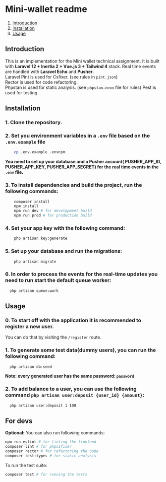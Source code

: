 # Mini-wallet readme

1. [Introduction](#introduction)
2. [Installation](#installation)
3. [Usage](#usage)

## Introduction

This is an implementation for the Mini wallet technical assignment.
It is built with **Laravel 12 + Inertia 2 + Vue.js 3 + Tailwind 4** stack. Real time events are handled with **Laravel Echo** and **Pusher**.   
Laravel Pint is used for Csfixer. (see rules in `pint.json`)  
Rector is used for code refactoring.   
Phpstan is used for static analysis. (see `phpstan.neon` file for rules)
Pest is used for testing.

## Installation

### 1. Clone the repository.
### 2. Set you environment variables in a `.env` file based on the `.env.example` file
```bash
    cp .env.example .envnpm
```
   **You need to set up your database and a Pusher account( PUSHER_APP_ID, PUSHER_APP_KEY, PUSHER_APP_SECRET) for the real time events in the `.env` file.**

### 3. To install dependencies and build the project, run the following commands:
```bash
    composer install
    npm install
    npm run dev # for development build
    npm run prod # for production build
```

### 4. Set your app key with the following command:
```bash
    php artisan key:generate
```
### 5. Set up your database and run the migrations:
```bash
    php artisan migrate
```

### 6. In order to process the events for the real-time updates you need to run start the default queue worker:
```bash
  php artisan queue:work
```

## Usage
### 0. To start off with the application it is recommended to register a new user.
You can do that by visiting the `/register` route.

### 1. To generate some test data(dummy users), you can run the following command:
```bash
  php artisan db:seed
```
**Note: every generated user has the same password: `password`**

### 2. To add balance to a user, you can use the following command `php artisan user:deposit {user_id} {amount}`:
```bash
  php artisan user:deposit 1 100
```


## For devs
**Optional:** You can also run following commands:
```bash
npm run eslint # for linting the frontend
composer lint # for phpcsfixer
composer rector # for refactoring the code
composer test:types # for static analysis
```

To run the test suite:
```bash
composer test # for running the tests
```
